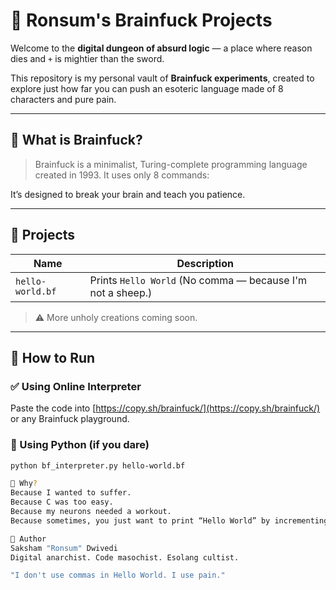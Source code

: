 # 🧠 Ronsum's Brainfuck Projects

Welcome to the **digital dungeon of absurd logic** — a place where reason dies and `+` is mightier than the sword.

This repository is my personal vault of **Brainfuck experiments**, created to explore just how far you can push an esoteric language made of 8 characters and pure pain.

---

## 🚀 What is Brainfuck?

> Brainfuck is a minimalist, Turing-complete programming language created in 1993. It uses only 8 commands:

It’s designed to break your brain and teach you patience.

---

## 📂 Projects

| Name | Description |
|------|-------------|
| `hello-world.bf` | Prints `Hello World` (No comma — because I'm not a sheep.) |

> ⚠️ More unholy creations coming soon.

---

## 🧪 How to Run

### ✅ Using Online Interpreter
Paste the code into [https://copy.sh/brainfuck/](https://copy.sh/brainfuck/) or any Brainfuck playground.

### 🐍 Using Python (if you dare)
```bash
python bf_interpreter.py hello-world.bf

🌌 Why?
Because I wanted to suffer.
Because C was too easy.
Because my neurons needed a workout.
Because sometimes, you just want to print “Hello World” by incrementing a cell 72 times.

🤘 Author
Saksham "Ronsum" Dwivedi
Digital anarchist. Code masochist. Esolang cultist.

"I don't use commas in Hello World. I use pain."
